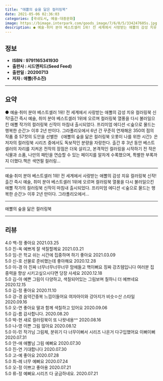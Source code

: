 ```yaml
---
title: "애뽈의 숲을 닮은 컬러링북"
date: 2021-05-06 02:36:03
categories: [국내도서, 예술-대중문화]
image: https://bimage.interpark.com/goods_image/7/6/0/5/334247605s.jpg
description: ● 예술·취미 분야 베스트셀러 1위! 전 세계에서 사랑받는 애뽈의 감성 치유 컬러링북 신작!출간 즉시 예술, 취미 분야 베스트셀러 1위에 오르며 컬러링북 열풍을 다시 불러일으킨 애뽈 작가의 컬러링북 신작이 마침내 출시되었다. 프리미엄 에디션 ≪숲으로 물드는 행복한 순간≫ 이후 2년 만
---
```


## **정보**

- **ISBN : 9791165341930**
- **출판사 : 시드앤피드(Seed Feed)**
- **출판일 : 20200713**
- **저자 : 애뽈(주소진)**

------



## **요약**

●  예술·취미 분야 베스트셀러 1위! 전 세계에서 사랑받는 애뽈의 감성 치유 컬러링북 신작!출간 즉시 예술, 취미 분야 베스트셀러 1위에 오르며 컬러링북 열풍을 다시 불러일으킨 애뽈 작가의 컬러링북 신작이 마침내 출시되었다. 프리미엄 에디션 ≪숲으로 물드는 행복한 순간≫ 이후 2년 만이다. 그라폴리오에서 6년 간 꾸준히 연재해온 350여 점의 작품 중 57컷의 도안을 선별한 《애뽈의 숲을 닮은 컬러링북 오롯이 나를 위한 시간》은 저자의 컬러링북 시리즈 중에서도 독보적인 분량을 자랑한다. 출간 후 3년 동안 베스트셀러의 자리를 지켜온 전작의 장점은 더욱 살리고, 본격적인 컬러링을 시작하기 전 작은 식물과 소품, 나만의 패턴을 연습할 수 있는 페이지를 알차게 수록했으며, 특별한 부록까지 더했다.책은 색연필 컬러링...

------

예술·취미 분야 베스트셀러 1위!
전 세계에서 사랑받는 애뽈의 감성 치유 컬러링북 신작!출간 즉시 예술, 취미 분야 베스트셀러 1위에 오르며 컬러링북 열풍을 다시 불러일으킨 애뽈 작가의 컬러링북 신작이 마침내 출시되었다. 프리미엄 에디션 ≪숲으로 물드는 행복한 순간≫ 이후 2년 만이다. 그라폴리오에서... 

------


애뽈의 숲을 닮은 컬러링북 

------


## **리뷰** 

4.0 백-정 좋아요 2021.03.25 <br/>5.0 진-옥 예쁘게 잘 색칠할께요 2021.03.21 <br/>5.0 임-은 학교 쉬는 시간에 집중하며 하기 좋아요 2021.03.09 <br/>5.0 신-호 선물로 준비했는데 좋아해요 2020.12.28 <br/>5.0 이-경 아 진짜 너무너무너무너무 맘에들고 핵이뻐요 징짜 강츠템입니다 여러분 집중력을 향상 시키고싶으시다면 당장 사세요 2020.12.18 <br/>5.0 김-아 예쁜 그림이 다양하고, 색칠되어있는 그림보며 
칠하니 더 예쁘네요 2020.12.15 <br/>5.0 김-정 좋아요 2020.11.10 <br/>5.0 강-경 음약간중복 느낌이들어요 여자아이와 강아지가  비슷ㅇ산 스타일 2020.09.16 <br/>5.0 오-연 좋아요 딸과 함께 색칠하고 있어요 2020.09.06 <br/>5.0 김-름 감사합니다.  2020.08.20 <br/>5.0 박-현 새로 컬러링북이 또  나왓네용^^   2020.08.16 <br/>5.0 나-영 이쁜 그림 많아요 2020.08.12 <br/>5.0 이-민 작가님 그림체, 분위기 다 너무이뻐서 시리즈 나온거 다구입했어요 이뻐이뻐 2020.07.31 <br/>5.0 안-애 애뽈님 그림 예뻐요 2020.07.30 <br/>5.0 진-연 기대합니다 2020.07.30 <br/>5.0 고-예 좋아요 2020.07.28 <br/>5.0 최-례 너무 예뻐요 2020.07.24 <br/>5.0 오-정 이쁘고 좋아용 2020.07.21 <br/>5.0 류-정 예뻐요.시리즈 다 궁금하네요. 2020.07.21 <br/>